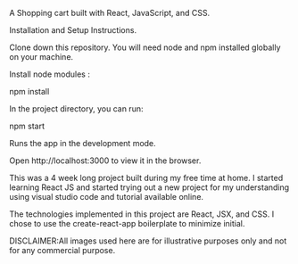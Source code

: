 A  Shopping cart built with React, JavaScript, and CSS.




Installation and Setup Instructions.

Clone down this repository. You will need node and npm installed globally on your machine.

Install node modules :

npm install

In the project directory, you can run:

npm start

Runs the app in the development mode.

Open http://localhost:3000 to view it in the browser.


This was a 4 week long project built during my free time at home. I started learning React JS and started trying out a new project for my understanding using visual studio code and tutorial available online.

The technologies implemented in this project are React, JSX, and CSS. I chose to use the create-react-app boilerplate to minimize initial. 

DISCLAIMER:All images used here are for illustrative purposes only and not for any commercial purpose.
